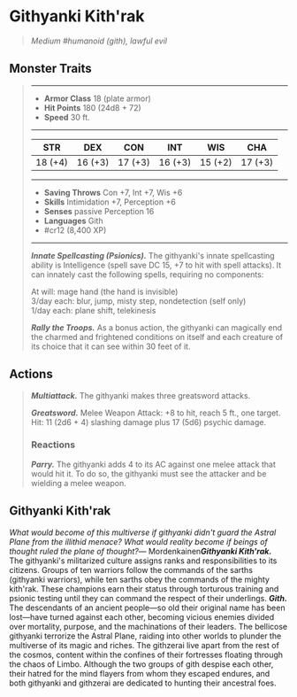# Githyanki Kith'rak
>*Medium #humanoid (gith), lawful evil*
## Monster Traits
>___
>- **Armor Class** 18 (plate armor)
>- **Hit Points** 180 (24d8 + 72)
>- **Speed** 30 ft.
>___
>|STR|DEX|CON|INT|WIS|CHA|
>|:---:|:---:|:---:|:---:|:---:|:---:|
>|18 (+4)|16 (+3)|17 (+3)|16 (+3)|15 (+2)|17 (+3)|
>___
>- **Saving Throws** Con +7, Int +7, Wis +6
>- **Skills** Intimidation +7, Perception +6
>- **Senses** passive Perception 16
>- **Languages** Gith
>- #cr12 (8,400 XP)
>___
>***Innate Spellcasting (Psionics).*** The githyanki's innate spellcasting ability is Intelligence (spell save DC 15, +7 to hit with spell attacks). It can innately cast the following spells, requiring no components:  
>
>At will: mage hand (the hand is invisible)  
>3/day each: blur, jump, misty step, nondetection (self only)  
>1/day each: plane shift, telekinesis  
>
>
>***Rally the Troops.*** As a bonus action, the githyanki can magically end the charmed and frightened conditions on itself and each creature of its choice that it can see within 30 feet of it.  
>
## Actions
>***Multiattack.*** The githyanki makes three greatsword attacks.  
>
>***Greatsword.*** Melee Weapon Attack: +8 to hit, reach 5 ft., one target. Hit: 11 (2d6 + 4) slashing damage plus 17 (5d6) psychic damage.  
>
>### Reactions
>***Parry.*** The githyanki adds 4 to its AC against one melee attack that would hit it. To do so, the githyanki must see the attacker and be wielding a melee weapon.
## Githyanki Kith'rak
*What would become of this multiverse if githyanki didn't guard the Astral Plane from the illithid menace? What would reality become if beings of thought ruled the plane of thought?*— Mordenkainen***Githyanki Kith'rak.*** The githyanki's militarized culture assigns ranks and responsibilities to its citizens. Groups of ten warriors follow the commands of the sarths (githyanki warriors), while ten sarths obey the commands of the mighty kith'rak. These champions earn their status through torturous training and psionic testing until they can command the respect of their underlings.
***Gith.*** The descendants of an ancient people—so old their original name has been lost—have turned against each other, becoming vicious enemies divided over mortality, purpose, and the machinations of their leaders. The bellicose githyanki terrorize the Astral Plane, raiding into other worlds to plunder the multiverse of its magic and riches. The githzerai live apart from the rest of the cosmos, content within the confines of their fortresses floating through the chaos of Limbo. Although the two groups of gith despise each other, their hatred for the mind flayers from whom they escaped endures, and both githyanki and githzerai are dedicated to hunting their ancestral foes.